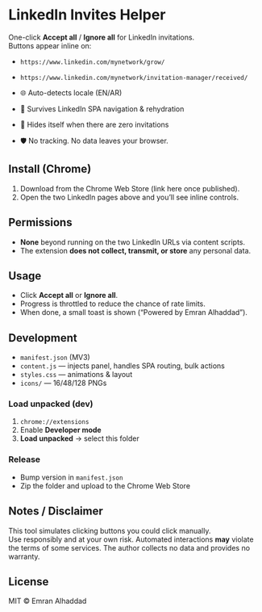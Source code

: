# LinkedIn Invites Helper

One-click **Accept all** / **Ignore all** for LinkedIn invitations.  
Buttons appear inline on:
- `https://www.linkedin.com/mynetwork/grow/`
- `https://www.linkedin.com/mynetwork/invitation-manager/received/`

- 🌐 Auto-detects locale (EN/AR)  
- 🧠 Survives LinkedIn SPA navigation & rehydration  
- 🫥 Hides itself when there are zero invitations  
- 🛡️ No tracking. No data leaves your browser.

## Install (Chrome)
1. Download from the Chrome Web Store (link here once published).
2. Open the two LinkedIn pages above and you’ll see inline controls.

## Permissions
- **None** beyond running on the two LinkedIn URLs via content scripts.
- The extension **does not collect, transmit, or store** any personal data.

## Usage
- Click **Accept all** or **Ignore all**.  
- Progress is throttled to reduce the chance of rate limits.  
- When done, a small toast is shown (“Powered by Emran Alhaddad”).

## Development
- `manifest.json` (MV3)
- `content.js` — injects panel, handles SPA routing, bulk actions
- `styles.css` — animations & layout
- `icons/` — 16/48/128 PNGs

### Load unpacked (dev)
1. `chrome://extensions`
2. Enable **Developer mode**
3. **Load unpacked** → select this folder

### Release
- Bump version in `manifest.json`
- Zip the folder and upload to the Chrome Web Store

## Notes / Disclaimer
This tool simulates clicking buttons you could click manually.  
Use responsibly and at your own risk. Automated interactions **may** violate the terms of some services. The author collects no data and provides no warranty.

## License
MIT © Emran Alhaddad
